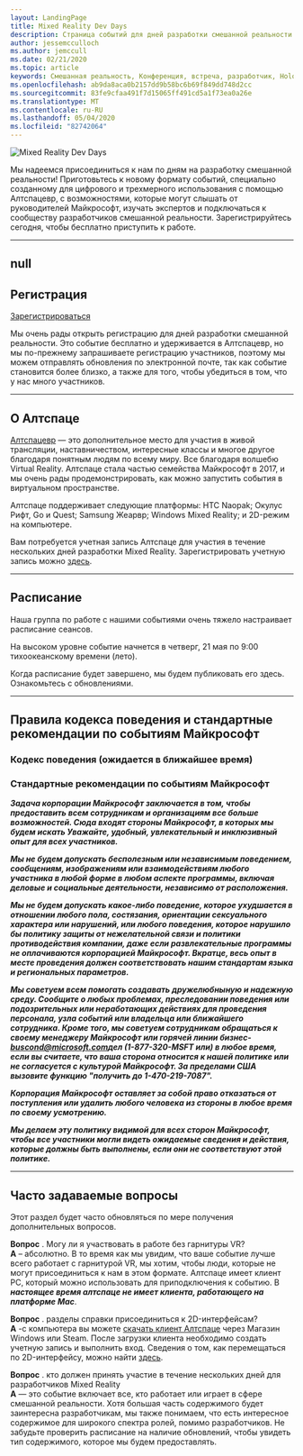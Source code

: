 ```yaml
---
layout: LandingPage
title: Mixed Reality Dev Days
description: Страница событий для дней разработки смешанной реальности
author: jessemcculloch
ms.author: jemccull
ms.date: 02/21/2020
ms.topic: article
keywords: Смешанная реальность, Конференция, встреча, разработчик, HoloLens, HoloLens 2, Kinect
ms.openlocfilehash: ab9da8aca0b2157dd9b58bc6b69f849dd748d2cc
ms.sourcegitcommit: 83fe9cfaa491f7d15065ff491cd5a1f73ea0a26e
ms.translationtype: MT
ms.contentlocale: ru-RU
ms.lasthandoff: 05/04/2020
ms.locfileid: "82742064"
---
```

![Mixed Reality Dev Days](images/MRDD/MRDevDaysBanner.png)

Мы надеемся присоединиться к нам по дням на разработку смешанной реальности! Приготовьтесь к новому формату событий, специально созданному для цифрового и трехмерного использования с помощью Алтспацевр, с возможностями, которые могут слышать от руководителей Майкрософт, изучать экспертов и подключаться к сообществу разработчиков смешанной реальности. Зарегистрируйтесь сегодня, чтобы бесплатно приступить к работе.

---
null
---

## <a name="registration"></a>Регистрация

[Зарегистрироваться](https://mixedrealityprod.microsoftcrmportals.com/MRDDRegistration/)

Мы очень рады открыть регистрацию для дней разработки смешанной реальности.  Это событие бесплатно и удерживается в Алтспацевр, но мы по-прежнему запрашиваете регистрацию участников, поэтому мы можем отправлять обновления по электронной почте, так как событие становится более близко, а также для того, чтобы убедиться в том, что у нас много участников.

---

## <a name="about-altspace"></a>О Алтспаце

[Алтспацевр](https://altvr.com/) — это дополнительное место для участия в живой трансляции, наставничеством, интересные классы и многое другое благодаря понятным людям по всему миру. Все благодаря волшебю Virtual Reality.  Алтспаце стала частью семейства Майкрософт в 2017, и мы очень рады продемонстрировать, как можно запустить события в виртуальном пространстве.

Алтспаце поддерживает следующие платформы: HTC Naopak; Окулус Рифт, Go и Quest; Samsung Жеарвр; Windows Mixed Reality; и 2D-режим на компьютере.

Вам потребуется учетная запись Алтспаце для участия в течение нескольких дней разработки Mixed Reality. Зарегистрировать учетную запись можно [здесь](https://account.altvr.com/users/sign_up).

---

## <a name="schedule"></a>Расписание

Наша группа по работе с нашими событиями очень тяжело настраивает расписание сеансов.  

На высоком уровне событие начнется в четверг, 21 мая по 9:00 тихоокеанскому времени (лето).  

Когда расписание будет завершено, мы будем публиковать его здесь. Ознакомьтесь с обновлениями.  

---

## <a name="code-of-conduct-and-microsoft-standard-event-guidelines"></a>Правила кодекса поведения и стандартные рекомендации по событиям Майкрософт

### <a name="code-of-conduct-coming-soon"></a>Кодекс поведения (ожидается в ближайшее время)

### <a name="microsoft-standard-event-guidelines"></a>Стандартные рекомендации по событиям Майкрософт

***Задача корпорации Майкрософт заключается в том, чтобы предоставить всем сотрудникам и организациям все больше возможностей. Сюда входят стороны Майкрософт, в которых мы будем искать Уважайте, удобный, увлекательный и инклюзивный опыт для всех участников.***

***Мы не будем допускать бесполезным или независимым поведением, сообщениям, изображениям или взаимодействиям любого участника в любой форме в любом аспекте программы, включая деловые и социальные деятельности, независимо от расположения.***

***Мы не будем допускать какое-либо поведение, которое ухудшается в отношении любого пола, состязания, ориентации сексуального характера или нарушений, или любого поведения, которое нарушило бы политику защиты от нежелательной связи и политики противодействия компании, даже если развлекательные программы не оплачиваются корпорацией Майкрософт. Вкратце, весь опыт в месте проведения должен соответствовать нашим стандартам языка и региональных параметров.***

***Мы советуем всем помогать создавать дружелюбныную и надежную среду. Сообщите о любых проблемах, преследовании поведения или подозрительных или неработающих действиях для проведения персонала, узла событий или владельца или ближайшего сотрудника. Кроме того, мы советуем сотрудникам обращаться к своему менеджеру Майкрософт или горячей линии бизнес- [buscond@microsoft.com](mailto:buscond@microsoft.com)дел (1-877-320-MSFT или) в любое время, если вы считаете, что ваша сторона относится к нашей политике или не согласуется с культурой Майкрософт. За пределами США вызовите функцию "получить до 1-470-219-7087".***

***Корпорация Майкрософт оставляет за собой право отказаться от поступления или удалить любого человека из стороны в любое время по своему усмотрению.***

***Мы делаем эту политику видимой для всех сторон Майкрософт, чтобы все участники могли видеть ожидаемые сведения и действия, которые должны быть выполнены, если они не соответствуют этой политике.***

---

## <a name="frequently-asked-questions"></a>Часто задаваемые вопросы
Этот раздел будет часто обновляться по мере получения дополнительных вопросов.

**Вопрос** . Могу ли я участвовать в работе без гарнитуры VR?  
**A** – абсолютно. В то время как мы увидим, что ваше событие лучше всего работает с гарнитурой VR, мы хотим, чтобы люди, которые не могут присоединиться к нам в этом формате.  Алтспаце имеет клиент PC, который можно использовать для приподключения к событию. В ***настоящее время алтспаце не имеет клиента, работающего на платформе Mac***.  
  
**Вопрос** . разделы справки присоединиться к 2D-интерфейсам?  
**A** -с компьютера вы можете [скачать клиент Алтспаце](https://altvr.com/get-altspacevr/) через Магазин Windows или Steam. После загрузки клиента необходимо создать учетную запись и выполнить вход. Сведения о том, как перемещаться по 2D-интерфейсу, можно найти [здесь](https://help.altvr.com/hc/en-us/articles/115003528373-How-do-I-control-my-avatar-with-Mouse-Keyboard-).
  
**Вопрос** . кто должен принять участие в течение нескольких дней для разработчиков Mixed Reality  
**A** — это событие включает все, кто работает или играет в сфере смешанной реальности. Хотя большая часть содержимого будет заинтересна разработчикам, мы также понимаем, что есть интересное содержимое для широкого спектра ролей, помимо разработчиков. Не забудьте проверить расписание на наличие обновлений, чтобы увидеть тип содержимого, которое мы будем предоставлять.  

<!--  
**Q** -  
**A** -  
  
**Q** -  
**A** -  
  
**Q** -  
**A** -  
-->